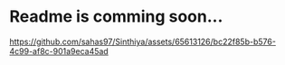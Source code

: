 <h1>Readme is comming soon...</h1>
 


https://github.com/sahas97/Sinthiya/assets/65613126/bc22f85b-b576-4c99-af8c-901a9eca45ad

